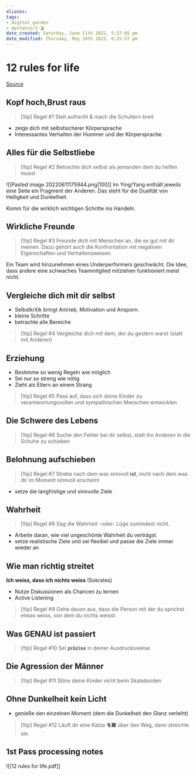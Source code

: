 ```yaml
---
aliases: 
tags: 
- digital_garden
- epstatus/2-🪴
date_created: Saturday, June 11th 2022, 5:27:05 pm
date_modified: Thursday, May 18th 2023, 6:15:57 pm
---
```

# 12 rules for life
[Source](https://www.blinkist.com/en/nc/browse/books/12-rules-for-life-de?r=1&st=12+rules)

## Kopf hoch,Brust raus

> [!tip] Regel #1
> Steh aufrecht & mach die Schultern breit

+ zeige dich mit selbstsicherer Körpersprache
+ Interessantes Verhalten der Hummer und der Körpersprache.

## Alles für die Selbstliebe

> [!tip] Regel #2
> Betrachte dich selbst als jemanden dem du helfen musst

![[Pasted image 20220611175944.png|100]]
Im Ying/Yang enthält jeweils eine Seite ein Fragment der Anderen. Das steht für die Dualität von Helligkeit und Dunkelheit.

Komm für die wirklich wichtigen Schritte ins Handeln.

## Wirkliche Freunde

> [!tip] Regel #3
> Freunde dich mit Menschen an, die es gut mit dir meinen.
> Dazu gehört auch die Konfrontation mit negativen Eigenschaften und Verhaltensweisen.

Ein Team wird hinzunehmen eines Underperformers geschwächt. Die Idee, dass andere eine schwaches Teammitglied mitziehen funktioniert meist nicht.
## Vergleiche dich mit dir selbst
+ Selbstkritik bringt Antrieb, Motivation und Ansporn.
+ kleine Schritte
+ betrachte alle Bereiche

> [!tip] Regel #4
> Vergleiche dich mit dem, der du gestern warst (statt mit Anderen)


## Erziehung
+ Bestimme so wenig Regeln wie möglich
+ Sei nur so streng wie nötig
+ Zieht als Eltern an einem Strang


> [!tip] Regel #5
> Pass auf, dass sich deine Kinder zu verantwortungsvollen und sympathischen Menschen entwicklen

## Die Schwere des Lebens
> [!tip] Regel #6
> Suche den Fehler bei dir selbst, statt ihn Anderen in die Schuhe zu schieben

## Belohnung aufschieben
> [!tip] Regel #7
> Strebe nach dem was sinnvoll **ist**, nicht nach dem was dir im Moment sinnvoll erscheint

+ setze die langfristige und sinnvolle Ziele

## Wahrheit
> [!tip] Regel #8
> Sag die Wahrheit -oder- Lüge zumindest nicht.

+ Arbeite daran, wie viel ungeschönte Wahrheit du verträgst.
+ setze realistische Ziele und sei flexibel und passe die Ziele immer wieder an

## Wie man richtig streitet
**Ich weiss, dass ich nichts weiss** (Sokrates)

+ Nutze Diskussionen als Chancen zu lernen
+ Active Listening

> [!tip] Regel #9
> Gehe davon aus, dass die Person mit der du sprichst etwas weiss, von dem du nichts weisst.

## Was GENAU ist passiert
> [!tip] Regel #10
> Sei **präzise** in deiner Ausdrucksweise

## Die Agression der Männer
> [!tip] Regel #11
> Störe deine Kinder nicht beim Skateborden

## Ohne Dunkelheit kein Licht
+ genieße den einzelnen Moment (dem die Dunkelheit den Glanz verleiht)

> [!tip] Regel #12
> Läuft dir eine Katze 🐈‍⬛  über den Weg, dann streichle sie.
> 

## 1st Pass processing notes
![[12 rules for life.pdf]]